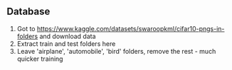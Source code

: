 ## Database

1) Got to https://www.kaggle.com/datasets/swaroopkml/cifar10-pngs-in-folders and download data
2) Extract train and test folders here
3) Leave 'airplane', 'automobile', 'bird' folders, remove the rest - much quicker training